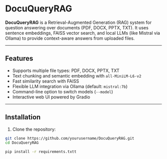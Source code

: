 # DocuQueryRAG

**DocuQueryRAG** is a Retrieval-Augmented Generation (RAG) system for question answering over documents (PDF, DOCX, PPTX, TXT). It uses sentence embeddings, FAISS vector search, and local LLMs (like Mistral via Ollama) to provide context-aware answers from uploaded files.

---

## Features

- Supports multiple file types: PDF, DOCX, PPTX, TXT
- Text chunking and semantic embedding with `all-MiniLM-L6-v2`
- Fast similarity search with FAISS
- Flexible LLM integration via Ollama (default: `mistral:7b`)
- Command-line option to switch models (`--model`)
- Interactive web UI powered by Gradio

---

## Installation

1. Clone the repository:

```bash
git clone https://github.com/yourusername/DocuQueryRAG.git
cd DocuQueryRAG
```

```bash
pip install -r requirements.txtt
```
